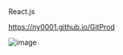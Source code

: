 React.js

https://ny0001.github.io/GitProd


![image](https://user-images.githubusercontent.com/48203127/110933017-e0eb7f00-8334-11eb-9b93-ab901c41580a.png)
